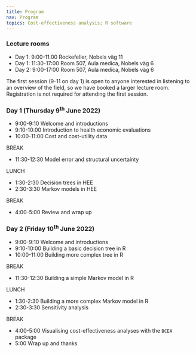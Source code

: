 ```yaml
---
title: Program
nav: Program
topics: Cost-effectiveness analysis; R software
---
```


### Lecture rooms

* Day 1: 9:00-11:00 Rockefeller, Nobels väg 11
* Day 1: 11:30-17:00 Room 507, Aula medica, Nobels väg 6
* Day 2: 9:00-17:00 Room 507, Aula medica, Nobels väg 6

The first session (9-11 on day 1) is open to anyone interested in listening to an overview of the field, so we have booked a larger lecture room. Registration is not required for attending the first session.

### Day 1 (Thursday 9<sup>th</sup> June 2022)
* 9:00-9:10 Welcome and introductions
* 9:10-10:00 Introduction to health economic evaluations
* 10:00-11:00 Cost and cost-utility data

BREAK

* 11:30-12:30 Model error and structural uncertainty

LUNCH

* 1:30-2:30 Decision trees in HEE
* 2:30-3:30 Markov models in HEE

BREAK

* 4:00-5:00 Review and wrap up

### Day 2 (Friday 10<sup>th</sup> June 2022)
* 9:00-9:10 Welcome and introductions
* 9:10-10:00 Building a basic decision tree in R
* 10:00-11:00 Building more complex tree in R

BREAK

* 11:30-12:30 Building a simple Markov model in R

LUNCH

* 1:30-2:30 Building a more complex Markov model in R
* 2:30-3:30 Sensitivity analysis

BREAK

* 4:00-5:00 Visualising cost-effectiveness analyses with the `BCEA` package
* 5:00 Wrap up and thanks
